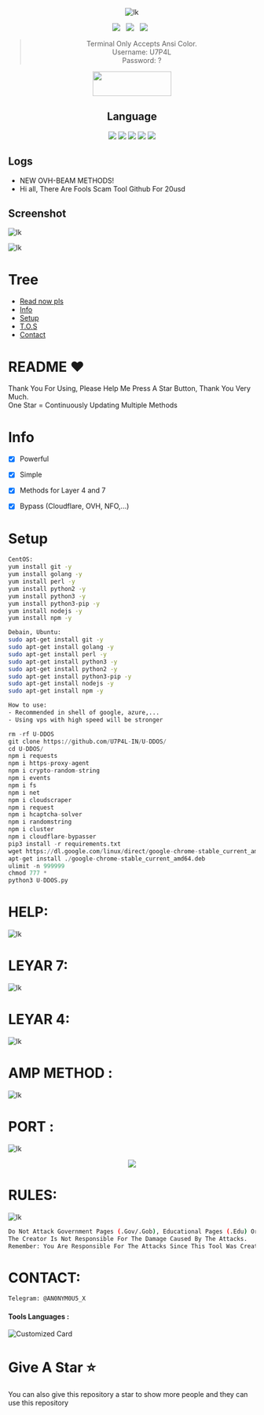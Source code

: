 <div align=center>
 
![lk](https://github.com/U7P4L-IN/U-DDOS/blob/main/image/github-header-image%20(1).png)

<p>
 <img src="https://img.shields.io/github/stars/U7P4L-IN/U-DDOS?color=%23DF0067&style=for-the-badge"/> &nbsp;
 <img src="https://img.shields.io/github/forks/U7P4L-IN/U-DDOS?color=%239999FF&style=for-the-badge"/> &nbsp;
 <img src="https://img.shields.io/github/license/U7P4L-IN/U-DDOS?color=%23E8E8E8&style=for-the-badge"/> &nbsp;
 
</p>

> Terminal Only Accepts Ansi Color.<br>
> Username: U7P4L <br>
> Password: ? <br>
<p align="center">  <a href="https://t.me/AN0NYM0U5_X"><img width="160" height="50" src="https://i.imgur.com/N7AK7XY.png"></a></p>
 
## Language</br>

 <img src="https://img.shields.io/badge/Python-FFDD00?style=for-the-badge&logo=python&logoColor=blue"/> <img src="https://img.shields.io/badge/JavaScript-323330?style=for-the-badge&logo=javascript&logoColor=F7DF1E"/> <img src="https://img.shields.io/badge/Perl-39457E?style=for-the-badge&logo=perl&logoColor=white"/> <img src="https://img.shields.io/badge/C-00599C?style=for-the-badge&logo=c&logoColor=white"/> <img src="https://img.shields.io/badge/Go-00ADD8?style=for-the-badge&logo=go&logoColor=white"/>
 </div>
 
 ## Logs</br>
 - NEW OVH-BEAM METHODS!
 - Hi all, There Are Fools Scam Tool Github For 20usd

## Screenshot
<p align=center>
 
![lk](https://i.ibb.co/LNkqyPR/bandicam-2022-04-12-22-11-34-101.jpg)

![lk](https://github.com/U7P4L-IN/U-DDOS/blob/main/image/ScreenShot_20230813201931.png)

# Tree
* [Read now pls](#README)
* [Info](#Info)
* [Setup](#Setup)
* [T.O.S](#TOS)
* [Contact](#Contact)

# README ♥️
Thank You For Using, Please Help Me Press A Star Button, Thank You Very Much.<br>
One Star = Continuously Updating Multiple Methods

# Info
- [x] Powerful
- [x] Simple
- [x] Methods for Layer 4 and 7
- [x] Bypass (Cloudflare, OVH, NFO,...)  


# Setup
```sh
CentOS:
yum install git -y
yum install golang -y
yum install perl -y
yum install python2 -y
yum install python3 -y
yum install python3-pip -y
yum install nodejs -y
yum install npm -y

Debain, Ubuntu:
sudo apt-get install git -y
sudo apt-get install golang -y
sudo apt-get install perl -y
sudo apt-get install python3 -y
sudo apt-get install python2 -y
sudo apt-get install python3-pip -y
sudo apt-get install nodejs -y
sudo apt-get install npm -y

How to use: 
- Recommended in shell of google, azure,...
- Using vps with high speed will be stronger
```
```python
rm -rf U-DDOS
git clone https://github.com/U7P4L-IN/U-DDOS/
cd U-DDOS/
npm i requests
npm i https-proxy-agent
npm i crypto-random-string
npm i events
npm i fs
npm i net
npm i cloudscraper
npm i request
npm i hcaptcha-solver
npm i randomstring
npm i cluster
npm i cloudflare-bypasser
pip3 install -r requirements.txt
wget https://dl.google.com/linux/direct/google-chrome-stable_current_amd64.deb
apt-get install ./google-chrome-stable_current_amd64.deb
ulimit -n 999999
chmod 777 *
python3 U-DDOS.py
```
# HELP:
![lk](https://github.com/U7P4L-IN/U-DDOS/blob/main/image/ScreenShot_20230813202245.png)

# LEYAR 7:
![lk](https://github.com/U7P4L-IN/U-DDOS/blob/main/image/ScreenShot_20230813202420.png)
# LEYAR 4:
![lk](https://github.com/U7P4L-IN/U-DDOS/blob/main/image/ScreenShot_20230813202501.png)
# AMP METHOD :
![lk](https://github.com/U7P4L-IN/U-DDOS/blob/main/image/ScreenShot_20230813202543.png)
# PORT :
![lk](https://github.com/U7P4L-IN/U-DDOS/blob/main/image/ScreenShot_20230813203251.png)

<p align="center"><img src="https://github.com/U7P4L-IN/U7P4L-IN/blob/main/Warning.gif">
 
# RULES:
![lk](https://github.com/U7P4L-IN/U-DDOS/blob/main/image/ScreenShot_20230813202721.png)

```sh
Do Not Attack Government Pages (.Gov/.Gob), Educational Pages (.Edu) Or The United States Department Of Defense (.Mil), 
The Creator Is Not Responsible For The Damage Caused By The Attacks. 
Remember: You Are Responsible For The Attacks Since This Tool Was Created For Educational Purposes
```

# CONTACT:
```sh
Telegram: @AN0NYM0U5_X
```
#### Tools Languages :

![Customized Card](https://github-readme-stats.vercel.app/api/pin?username=U7P4L-IN&repo=U-DDOS&title_color=fff&icon_color=f9f9f9&text_color=9f9f9f&bg_color=151515)

# Give A Star ⭐

You can also give this repository a star to show more people and they can use this repository
